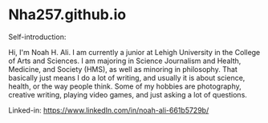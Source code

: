 # Nha257.github.io

Self-introduction:

Hi, I'm Noah H. Ali. I am currently a junior at Lehigh University in the College of Arts and Sciences. I am majoring in Science Journalism and Health, Medicine, and Society (HMS), as well as minoring in philosophy. That basically just means I do a lot of writing, and usually it is about science, health, or the way people think. Some of my hobbies are photography, creative writing, playing video games, and just asking a lot of questions.

Linked-in:
https://www.linkedIn.com/in/noah-ali-661b5729b/
